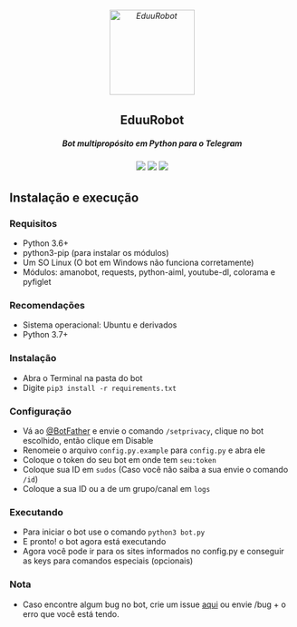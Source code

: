 <h6 align="center">
  <img src="https://i.imgur.com/tosnDbv.png" alt="EduuRobot" height="150px">
  <h2 align="center">EduuRobot</h2>
  <h5 align="center">Bot multipropósito em Python para o Telegram</h5>
</h6>
<h6 align="center">
  <a href="https://t.me/EduuRobot"><img src="https://img.shields.io/badge/Versão-v1.0 Beta-0688CB.svg" /></a>
  <a href="https://t.me/AmanoChat"><img src="https://img.shields.io/badge/Support-Chat-0688CB.svg" /></a>
  <a href="https://t.me/AmanoTeam"><img src="https://img.shields.io/badge/Telegram-Channel-0688CB.svg" /></a>
</h6>

## Instalação e execução

### Requisitos

- Python 3.6+
- python3-pip (para instalar os módulos)
- Um SO Linux (O bot em Windows não funciona corretamente)
- Módulos: amanobot, requests, python-aiml, youtube-dl, colorama e pyfiglet

### Recomendações

- Sistema operacional: Ubuntu e derivados
- Python 3.7+

### Instalação

- Abra o Terminal na pasta do bot
- Digite ```pip3 install -r requirements.txt```

### Configuração

- Vá ao [@BotFather](https://t.me/BotFather) e envie o comando `/setprivacy`, clique no bot escolhido, então clique em Disable
- Renomeie o arquivo `config.py.example` para `config.py` e abra ele
- Coloque o token do seu bot em onde tem `seu:token`
- Coloque sua ID em `sudos` (Caso você não saiba a sua envie o comando `/id`)
- Coloque a sua ID ou a de um grupo/canal em `logs`

### Executando

- Para iniciar o bot use o comando ```python3 bot.py```
- E pronto! o bot agora está executando
- Agora você pode ir para os sites informados no config.py e conseguir as keys para comandos especiais (opcionais)

### Nota

- Caso encontre algum bug no bot, crie um issue [aqui](https://github.com/AmanoTeam/EduuRobot/issues) ou envie /bug + o erro que você está tendo.
